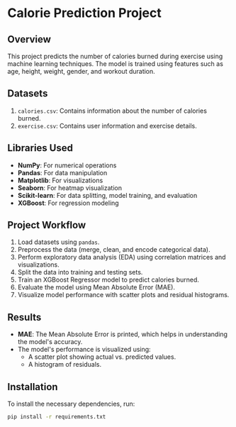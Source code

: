 # Calorie Prediction Project

## Overview
This project predicts the number of calories burned during exercise using machine learning techniques. The model is trained using features such as age, height, weight, gender, and workout duration.

## Datasets
1. `calories.csv`: Contains information about the number of calories burned.
2. `exercise.csv`: Contains user information and exercise details.

## Libraries Used
- **NumPy**: For numerical operations
- **Pandas**: For data manipulation
- **Matplotlib**: For visualizations
- **Seaborn**: For heatmap visualization
- **Scikit-learn**: For data splitting, model training, and evaluation
- **XGBoost**: For regression modeling

## Project Workflow
1. Load datasets using `pandas`.
2. Preprocess the data (merge, clean, and encode categorical data).
3. Perform exploratory data analysis (EDA) using correlation matrices and visualizations.
4. Split the data into training and testing sets.
5. Train an XGBoost Regressor model to predict calories burned.
6. Evaluate the model using Mean Absolute Error (MAE).
7. Visualize model performance with scatter plots and residual histograms.

## Results
- **MAE**: The Mean Absolute Error is printed, which helps in understanding the model's accuracy.
- The model's performance is visualized using:
  - A scatter plot showing actual vs. predicted values.
  - A histogram of residuals.

## Installation

To install the necessary dependencies, run:
```bash
pip install -r requirements.txt
